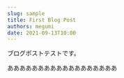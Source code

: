 ```yaml
---
slug: sample
title: First Blog Post
authors: megumi
date: 2021-09-13T10:00
---
```


ブログポストテストです。

<!--truncate-->

ああああああああああああああああああ
